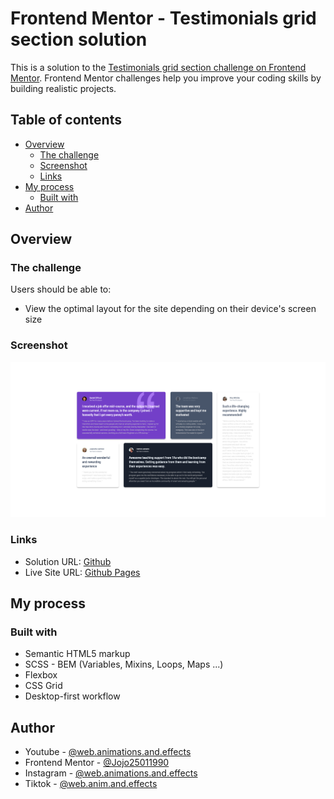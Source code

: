 # Frontend Mentor - Testimonials grid section solution

This is a solution to the [Testimonials grid section challenge on Frontend Mentor](https://www.frontendmentor.io/challenges/testimonials-grid-section-Nnw6J7Un7). Frontend Mentor challenges help you improve your coding skills by building realistic projects.

## Table of contents

-   [Overview](#overview)
    -   [The challenge](#the-challenge)
    -   [Screenshot](#screenshot)
    -   [Links](#links)
-   [My process](#my-process)
    -   [Built with](#built-with)
-   [Author](#author)

## Overview

### The challenge

Users should be able to:

-   View the optimal layout for the site depending on their device's screen size

### Screenshot

![](./Screenshot-testimonials-grid.png)

### Links

-   Solution URL: [Github](https://github.com/Jojo25011990/testimonials-grid-section)
-   Live Site URL: [Github Pages](https://your-live-site-url.com)

## My process

### Built with

-   Semantic HTML5 markup
-   SCSS - BEM (Variables, Mixins, Loops, Maps ...)
-   Flexbox
-   CSS Grid
-   Desktop-first workflow

## Author

-   Youtube - [@web.animations.and.effects](https://www.youtube.com/@web.animations.and.effects)
-   Frontend Mentor - [@Jojo25011990](https://www.frontendmentor.io/profile/Jojo25011990)
-   Instagram - [@web.animations.and.effects](https://www.instagram.com/web.animations.and.effects)
-   Tiktok - [@web.anim.and.effects](https://www.tiktok.com/@web.anim.and.effects)
